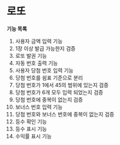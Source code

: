 # 로또


**기능 목록**

1. 사용자 금액 입력 기능
2. 1장 이상 발급 가능한지 검증
3. 로또 발권 기능
4. 자동 번호 출력 기능
5. 사용자 당첨 번호 입력 기능
6. 당첨 번호를 쉼표 기준으로 분리
7. 당첨 번호가 1에서 45의 범위에 있는지 검증
8. 당첨 번호가 6개 모두 입력 되었는지 검증
9. 당첨 번호에 중복이 없는지 검증
10. 보너스 번호 입력 기능
11. 당첨 번호와 보너스 번호에 중복이 없는지 검증
12. 등수 확인 기능
13. 등수 표시 기능
14. 수익률 표시 기능
